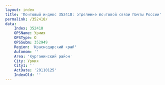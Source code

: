```yaml
---
layout: index
title: 'Почтовый индекс 352418: отделение почтовой связи Почты России'
permalink: /352418/
data:
    Index: 352418
    OPSName: Урмия
    OPSType: О
    OPSSubm: 352949
    Region: 'Краснодарский край'
    Autonom: ''
    Area: 'Курганинский район'
    City: Урмия
    City1: ''
    ActDate: '20110125'
    IndexOld: ''
---
```


